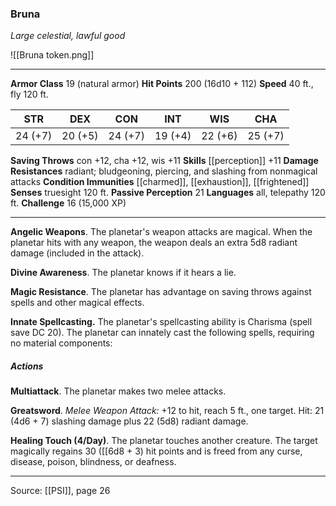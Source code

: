 ### Bruna
_Large celestial, lawful good_

![[Bruna token.png]]




---

**Armor Class** 19 (natural armor)
**Hit Points** 200 (16d10 + 112)
**Speed** 40 ft., fly 120 ft.

| STR     | DEX     | CON     | INT     | WIS     | CHA     |
|---------|---------|---------|---------|---------|---------|
| 24 (+7) | 20 (+5) | 24 (+7) | 19 (+4) | 22 (+6) | 25 (+7) |

**Saving Throws** con +12, cha +12, wis +11
**Skills** [[perception]] +11
**Damage Resistances** radiant; bludgeoning, piercing, and slashing from nonmagical attacks
**Condition Immunities** [[charmed]], [[exhaustion]], [[frightened]]
**Senses** truesight 120 ft.
**Passive Perception** 21
**Languages** all, telepathy 120 ft.
**Challenge** 16 (15,000 XP)

---

**Angelic Weapons**. The planetar's weapon attacks are magical. When the planetar hits with any weapon, the weapon deals an extra 5d8 radiant damage (included in the attack).

**Divine Awareness**. The planetar knows if it hears a lie.

**Magic Resistance**. The planetar has advantage on saving throws against spells and other magical effects.

**Innate Spellcasting.** The planetar's spellcasting ability is Charisma (spell save DC 20). The planetar can innately cast the following spells, requiring no material components:

##### Actions
**Multiattack**. The planetar makes two melee attacks.

**Greatsword**. _Melee Weapon Attack:_ +12 to hit, reach 5 ft., one target. Hit: 21 (4d6 + 7) slashing damage plus 22 (5d8) radiant damage.

**Healing Touch (4/Day)**. The planetar touches another creature. The target magically regains 30 ([[6d8 + 3) hit points and is freed from any curse, disease, poison, blindness, or deafness.


---

Source: [[PSI]], page 26